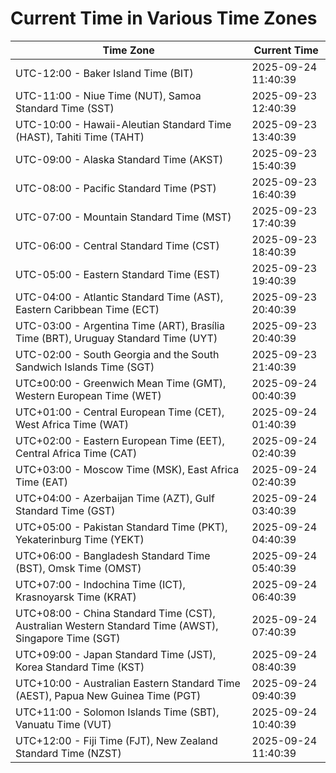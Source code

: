 # Current Time in Various Time Zones

| Time Zone | Current Time |
|-----------|--------------|
| UTC-12:00 - Baker Island Time (BIT) | 2025-09-24 11:40:39 |
| UTC-11:00 - Niue Time (NUT), Samoa Standard Time (SST) | 2025-09-23 12:40:39 |
| UTC-10:00 - Hawaii-Aleutian Standard Time (HAST), Tahiti Time (TAHT) | 2025-09-23 13:40:39 |
| UTC-09:00 - Alaska Standard Time (AKST) | 2025-09-23 15:40:39 |
| UTC-08:00 - Pacific Standard Time (PST) | 2025-09-23 16:40:39 |
| UTC-07:00 - Mountain Standard Time (MST) | 2025-09-23 17:40:39 |
| UTC-06:00 - Central Standard Time (CST) | 2025-09-23 18:40:39 |
| UTC-05:00 - Eastern Standard Time (EST) | 2025-09-23 19:40:39 |
| UTC-04:00 - Atlantic Standard Time (AST), Eastern Caribbean Time (ECT) | 2025-09-23 20:40:39 |
| UTC-03:00 - Argentina Time (ART), Brasília Time (BRT), Uruguay Standard Time (UYT) | 2025-09-23 20:40:39 |
| UTC-02:00 - South Georgia and the South Sandwich Islands Time (SGT) | 2025-09-23 21:40:39 |
| UTC±00:00 - Greenwich Mean Time (GMT), Western European Time (WET) | 2025-09-24 00:40:39 |
| UTC+01:00 - Central European Time (CET), West Africa Time (WAT) | 2025-09-24 01:40:39 |
| UTC+02:00 - Eastern European Time (EET), Central Africa Time (CAT) | 2025-09-24 02:40:39 |
| UTC+03:00 - Moscow Time (MSK), East Africa Time (EAT) | 2025-09-24 02:40:39 |
| UTC+04:00 - Azerbaijan Time (AZT), Gulf Standard Time (GST) | 2025-09-24 03:40:39 |
| UTC+05:00 - Pakistan Standard Time (PKT), Yekaterinburg Time (YEKT) | 2025-09-24 04:40:39 |
| UTC+06:00 - Bangladesh Standard Time (BST), Omsk Time (OMST) | 2025-09-24 05:40:39 |
| UTC+07:00 - Indochina Time (ICT), Krasnoyarsk Time (KRAT) | 2025-09-24 06:40:39 |
| UTC+08:00 - China Standard Time (CST), Australian Western Standard Time (AWST), Singapore Time (SGT) | 2025-09-24 07:40:39 |
| UTC+09:00 - Japan Standard Time (JST), Korea Standard Time (KST) | 2025-09-24 08:40:39 |
| UTC+10:00 - Australian Eastern Standard Time (AEST), Papua New Guinea Time (PGT) | 2025-09-24 09:40:39 |
| UTC+11:00 - Solomon Islands Time (SBT), Vanuatu Time (VUT) | 2025-09-24 10:40:39 |
| UTC+12:00 - Fiji Time (FJT), New Zealand Standard Time (NZST) | 2025-09-24 11:40:39 |
